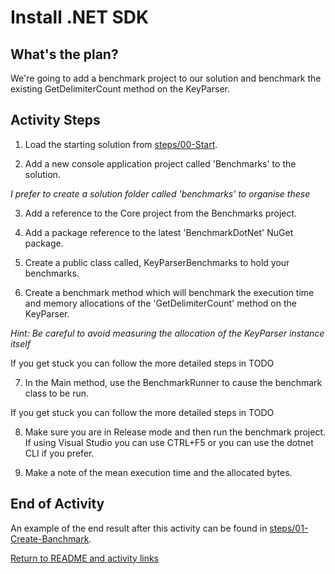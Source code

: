 # Install .NET SDK

## What's the plan?

We're going to add a benchmark project to our solution and benchmark the existing GetDelimiterCount method on the KeyParser.

## Activity Steps

1. Load the starting solution from [steps/00-Start](../steps/00-Start).

2. Add a new console application project called 'Benchmarks' to the solution.

*I prefer to create a solution folder called 'benchmarks' to organise these*

3. Add a reference to the Core project from the Benchmarks project.

4. Add a package reference to the latest 'BenchmarkDotNet' NuGet package.

5. Create a public class called, KeyParserBenchmarks to hold your benchmarks.

6. Create a benchmark method which will benchmark the execution time and memory allocations of the 'GetDelimiterCount' method on the KeyParser.

*Hint: Be careful to avoid measuring the allocation of the KeyParser instance itself*

If you get stuck you can follow the more detailed steps in TODO

7. In the Main method, use the BenchmarkRunner to cause the benchmark class to be run.

If you get stuck you can follow the more detailed steps in TODO

8. Make sure you are in Release mode and then run the benchmark project. If using Visual Studio you can use CTRL+F5 or you can use the dotnet CLI if you prefer.

9. Make a note of the mean execution time and the allocated bytes.

## End of Activity

An example of the end result after this activity can be found in [steps/01-Create-Banchmark](../steps/01-Create-Benchmark).

[Return to README and activity links](../README.md)
